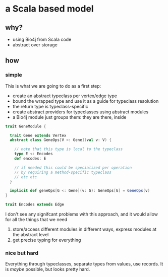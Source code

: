 # a Scala based model

## why?

- using Bio4j from Scala code
- abstract over storage
 

## how

### simple

This is what we are going to do as a first step:

- create an abstract typeclass per vertex/edge type
- bound the wrapped type and use it as a guide for typeclass resolution
- the return type is typeclass-specific
- create abstract providers for typeclasses using abstract modules
- a Bio4j module just groups them: they are there, inside

``` scala
trait GeneModule {

  trait Gene extends Vertex
  abstract class GeneOps[V <: Gene](val v: V) {

    // note that this type is local to the typeclass
    type E <: Encodes
    def encodes: E

    // if needed this could be specialized per operation
    // by requiring a method-specific typeclass
    // etc etc 
  }

  implicit def geneOps[G <: Gene](v: G): GeneOps[G] = GeneOps(v)
}

trait Encodes extends Edge
```

I don't see any signifcant problems with this approach, and it would allow for all the things that we need

1. store/access different modules in different ways, express modules at the abstract level
2. get precise typing for everything

### nice but hard

Everything through typeclasses, separate types from values, use records. It is _maybe_ possible, but looks pretty hard.

